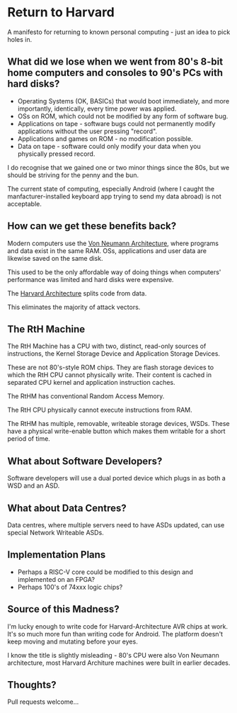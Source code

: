 # Return to Harvard
A manifesto for returning to known personal computing - just an idea to pick holes in.

## What did we lose when we went from 80's 8-bit home computers and consoles to 90's PCs with hard disks?

- Operating Systems (OK, BASICs) that would boot immediately, and more importantly, identically, every time power was applied.
- OSs on ROM, which could not be modified by any form of software bug.
- Applications on tape - software bugs could not permanently modify applications without the user pressing "record".
- Applications and games on ROM - no modification possible.
- Data on tape - software could only modify your data when you physically pressed record.

I do recognise that we gained one or two minor things since the 80s, but we should be striving for the penny and the bun.

The current state of computing, especially Android (where I caught the manfacturer-installed keyboard app trying to send my data abroad) is not acceptable.

## How can we get these benefits back?

Modern computers use the <a href="https://en.wikipedia.org/wiki/Von_Neumann_architecture">Von Neumann Architecture</a>, where programs and data exist in the same RAM.  OSs, applications and user data are likewise saved on the same disk.

This used to be the only affordable way of doing things when computers' performance was limited and hard disks were expensive.

The <a href="https://en.wikipedia.org/wiki/Harvard_architecture">Harvard Architecture</a> splits code from data.

This eliminates the majority of attack vectors.

## The RtH Machine

The RtH Machine has a CPU with two, distinct, read-only sources of instructions, the Kernel Storage Device and Application Storage Devices.

These are not 80's-style ROM chips.  They are flash storage devices to which the RtH CPU cannot physically write.  Their content is cached in separated CPU kernel and application instruction caches.

The RtHM has conventional Random Access Memory.

The RtH CPU physically cannot execute instructions from RAM.

The RtHM has multiple, removable, writeable storage devices, WSDs.  These have a physical write-enable button which makes them writable for a short period of time.

## What about Software Developers?

Software developers will use a dual ported device which plugs in as both a WSD and an ASD.

## What about Data Centres?

Data centres, where multiple servers need to have ASDs updated, can use special Network Writeable ASDs.

## Implementation Plans

- Perhaps a RISC-V core could be modified to this design and implemented on an FPGA?
- Perhaps 100's of 74xxx logic chips?

## Source of this Madness?

I'm lucky enough to write code for Harvard-Architecture AVR chips at work.  It's so much more fun than writing code for Android. The platform doesn't keep moving and mutating before your eyes.

I know the title is slightly misleading - 80's CPU were also Von Neumann architecture, most Harvard Architure machines were built in earlier decades.

## Thoughts?

Pull requests welcome...
